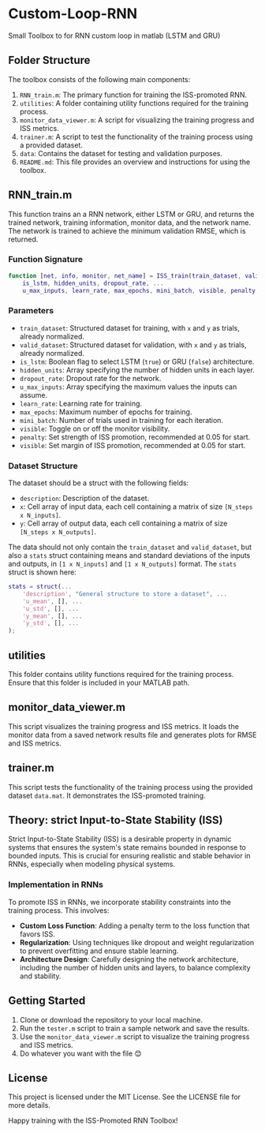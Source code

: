 # Custom-Loop-RNN
Small Toolbox to for RNN custom loop in matlab (LSTM and GRU)

## Folder Structure

The toolbox consists of the following main components:

1. `RNN_train.m`: The primary function for training the ISS-promoted RNN.
2. `utilities`: A folder containing utility functions required for the training process.
3. `monitor_data_viewer.m`: A script for visualizing the training progress and ISS metrics.
4. `trainer.m`: A script to test the functionality of the training process using a provided dataset.
5. `data`: Contains the dataset for testing and validation purposes.
6. `README.md`: This file provides an overview and instructions for using the toolbox.

## RNN_train.m

This function trains an a RNN network, either LSTM or GRU, and returns the trained network, training information, monitor data, and the network name. The network is trained to achieve the minimum validation RMSE, which is returned.

### Function Signature

```matlab
function [net, info, monitor, net_name] = ISS_train(train_dataset, valid_dataset, ...
    is_lstm, hidden_units, dropout_rate, ...
    u_max_inputs, learn_rate, max_epochs, mini_batch, visible, penalty, epsilon)
```

### Parameters

-   `train_dataset`: Structured dataset for training, with `x` and `y` as trials, already normalized.
-   `valid_dataset`: Structured dataset for validation, with `x` and `y` as trials, already normalized.
-   `is_lstm`: Boolean flag to select LSTM (`true`) or GRU (`false`) architecture.
-   `hidden_units`: Array specifying the number of hidden units in each layer.
-   `dropout_rate`: Dropout rate for the network.
-   `u_max_inputs`: Array specifying the maximum values the inputs can assume.
-   `learn_rate`: Learning rate for training.
-   `max_epochs`: Maximum number of epochs for training.
-   `mini_batch`: Number of trials used in training for each iteration.
-   `visible`: Toggle on or off the monitor visibility.
-   `penalty`: Set strength of ISS promotion, recommended at 0.05 for start.
-   `visible`: Set margin of ISS promotion, recommended at 0.05 for start.

### Dataset Structure

The dataset should be a struct with the following fields:

-   `description`: Description of the dataset.
-   `x`: Cell array of input data, each cell containing a matrix of size `[N_steps x N_inputs]`.
-   `y`: Cell array of output data, each cell containing a matrix of size `[N_steps x N_outputs]`.

The data should not only contain the `train_dataset` and `valid_dataset`, but also a `stats` struct containing means and standard deviations of the inputs and outputs, in `[1 x N_inputs]` and `[1 x N_outputs]` format. The `stats` struct is shown here:
```matlab
stats = struct(...
    'description', "General structure to store a dataset", ...
    'u_mean', [], ...
    'u_std', [], ...
    'y_mean', [], ...
    'y_std', [], ...
);
```

utilities
-------------

This folder contains utility functions required for the training process. Ensure that this folder is included in your MATLAB path.

monitor_data_viewer.m
---------------------

This script visualizes the training progress and ISS metrics. It loads the monitor data from a saved network results file and generates plots for RMSE and ISS metrics.

trainer.m
--------

This script tests the functionality of the training process using the provided dataset `data.mat`. It demonstrates the ISS-promoted training.

Theory: strict Input-to-State Stability (ISS)
--------------------------------------

Strict Input-to-State Stability (ISS) is a desirable property in dynamic systems that ensures the system's state remains bounded in response to bounded inputs. This is crucial for ensuring realistic and stable behavior in RNNs, especially when modeling physical systems.

### Implementation in RNNs

To promote ISS in RNNs, we incorporate stability constraints into the training process. This involves:

-   **Custom Loss Function**: Adding a penalty term to the loss function that favors ISS.
-   **Regularization**: Using techniques like dropout and weight regularization to prevent overfitting and ensure stable learning.
-   **Architecture Design**: Carefully designing the network architecture, including the number of hidden units and layers, to balance complexity and stability.

Getting Started
---------------

1.  Clone or download the repository to your local machine. 
2.  Run the `tester.m` script to train a sample network and save the results.
3.  Use the `monitor_data_viewer.m` script to visualize the training progress and ISS metrics.
4.  Do whatever you want with the file :blush:

License
-------

This project is licensed under the MIT License. See the LICENSE file for more details.

Happy training with the ISS-Promoted RNN Toolbox!
